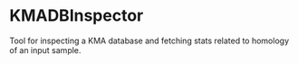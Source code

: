# KMADBInspector
Tool for inspecting a KMA database and fetching stats related to homology of an input sample.
